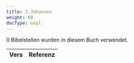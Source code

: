 ```yaml
---
title: 3.Johannes
weight: 60
docType: expl
---
```


0 Bibelstellen wurden in diesem Buch verwendet.

| Vers | Referenz |
|-------|-----------|
